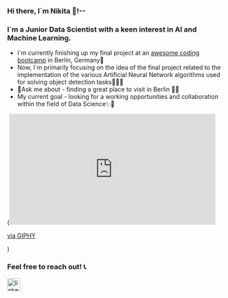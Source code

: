 ### Hi there, I`m Nikita 👾!--

### I`m a Junior Data Scientist with a keen interest in AI and Machine Learning.

- I`m currently finishing up my final project at an [awesome coding bootcamp](https://www.spiced-academy.com/en) in Berlin, Germany📍
- Now, I`m primarily focusing on the idea of the final project related to the implementation of the various Artificial Neural Network algorithms used for solving object detection tasks🕵🏻‍♂️
- 📌Ask me about - finding a great place to visit in Berlin 🙌🏽
- My current goal - looking for a working opportunities and collaboration within the field of Data Science✨🌈

(<iframe src="https://giphy.com/embed/116wwYf3ajIvrG" width="480" height="258" frameBorder="0" class="giphy-embed" allowFullScreen></iframe><p><a href="https://giphy.com/gifs/technology-hd-gifsremastered-116wwYf3ajIvrG">via GIPHY</a></p>)

### Feel free to reach out! 📞
[<img align="left" alt="linkedin" width="30px" src="assets/linked.png" />](https://www.linkedin.com/in/mykytasmirnov/)
